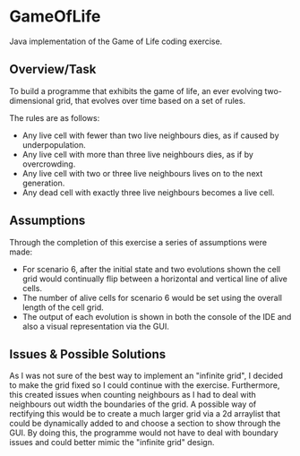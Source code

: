 # GameOfLife

Java implementation of the Game of Life coding exercise.

## Overview/Task

To build a programme that exhibits the game of life, 
an ever evolving two-dimensional grid, 
that evolves over time based on a set of rules. 

The rules are as follows:

   * Any live cell with fewer than two live neighbours dies, as if caused by underpopulation.
   * Any live cell with more than three live neighbours dies, as if by overcrowding.
   * Any live cell with two or three live neighbours lives on to the next generation.
   * Any dead cell with exactly three live neighbours becomes a live cell.

## Assumptions

Through the completion of this exercise a series of assumptions were made:

   * For scenario 6, after the initial state and two evolutions shown
     the cell grid would continually flip between a horizontal and vertical line of alive cells.
   * The number of alive cells for scenario 6 would be set using the overall length of the cell grid.
   * The output of each evolution is shown in both the console of the IDE and also a visual representation 
     via the GUI.

## Issues & Possible Solutions

As I was not sure of the best way to implement an "infinite grid", I decided to make the grid fixed so I could continue with the exercise. Furthermore, this created issues when counting neighbours as I had to deal with neighbours out width the boundaries of the grid. A possible way of rectifying this would be to create a much larger grid via a 2d arraylist that could be dynamically added to and choose a section to show through the GUI. By doing this, the programme would not have to deal with boundary issues and could better mimic the "infinite grid" design.
